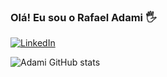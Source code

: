 ### Olá! Eu sou o Rafael Adami 🖐️

[![LinkedIn](https://img.shields.io/badge/LinkedIn-0077B5?style=for-the-badge&logo=linkedin&logoColor=white)](https://www.linkedin.com/in/adamirapha/)

![Adami GitHub stats](https://github-readme-stats.vercel.app/api?username=AdamiDev&show_icons=true&theme=radical)

